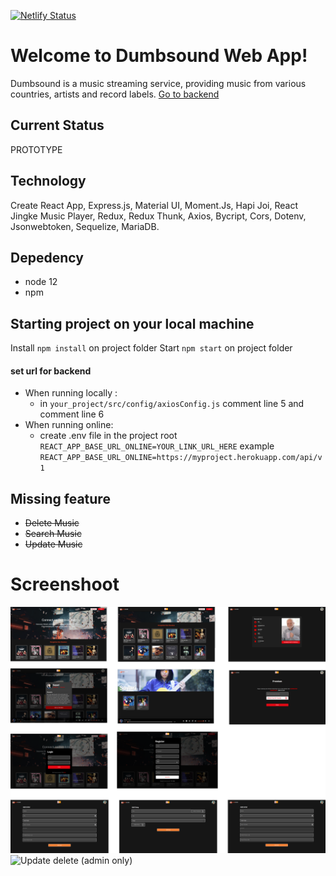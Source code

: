 [![Netlify Status](https://api.netlify.com/api/v1/badges/a4961057-4cb0-461a-a797-4f67d440bec6/deploy-status)](https://app.netlify.com/sites/dumbsound/deploys)
# Welcome to Dumbsound Web App!
Dumbsound is a music streaming service, providing music from various countries, artists and record labels.
[Go to backend](https://github.com/elcoputra/dw16stn70_dumbsound_backend)
## Current Status
PROTOTYPE
## Technology
Create React App, Express.js, Material UI, Moment.Js, Hapi Joi, React Jingke Music Player, Redux, Redux Thunk, Axios, Bycript, Cors, Dotenv, Jsonwebtoken, Sequelize, MariaDB.
## Depedency
- node 12
- npm
## Starting project on your local machine
Install
`npm install` on project folder
Start
`npm start` on project folder
#### set url for backend
- When running locally : 
   - in `your_project/src/config/axiosConfig.js` comment line 5 and comment line 6
 - When running online:
   - create .env file in the project root `REACT_APP_BASE_URL_ONLINE=YOUR_LINK_URL_HERE` example `REACT_APP_BASE_URL_ONLINE=https://myproject.herokuapp.com/api/v1`
## Missing feature
- ~~Delete Music~~
- ~~Search Music~~
- ~~Update Music~~
# Screenshoot
![ss](https://raw.githubusercontent.com/elcoputra/dw16stn70_dumbsound_frontend/master/SS/all.png)
![Update delete (admin only)](https://i.imgur.com/DnG0l6K.gif)
